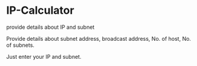 # IP-Calculator
provide details about IP and subnet

Provide details about subnet address, broadcast address, No. of host, No. of subnets.

Just enter your IP and subnet.
